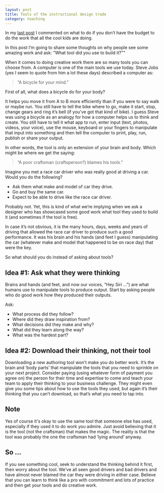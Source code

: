 ```yaml
---
layout: post
title: Tools of the instructional design trade
category: teaching
---
```


In my [last post](http://blair.rorani.com/instructional-design-on-a-budget) I commented on what to do if you don’t have the budget to do the work that all the cool kids are doing.

In this post I’m going to share some thoughts on why people see some amazing work and ask: "What tool did you use to build it?""

When it comes to doing creative work there are so many tools you can choose from. A computer is one of the main tools we use today. Steve Jobs (yes I seem to quote from him a lot these days) described a computer as:

> “A bicycle for your mind.”

First of all, what does a bicycle do for your body?

It helps you move it from A to B more efficiently than if you were to say walk or maybe run. You still have to tell the bike where to go, make it start, stop, change gears and ring it’s bell (if you’ve got that kind of bike). I guess Steve was using a bicycle as an analogy for how a computer helps us to think and create. You still have to tell it what app to run, enter input (text, photos, videos, your voice), use the mouse, keyboard or your fingers to manipulate that input into something and then tell the computer to print, play, run, publish or share your output.

In other words, the tool is only an extension of your brain and body. Which might be where we get the saying:

> “A poor craftsman (craftsperson?) blames his tools.”

Imagine you met a race car driver who was really good at driving a car. Would you do the following?

- Ask them what make and model of car they drive.
- Go and buy the same car.
- Expect to be able to drive like the race car driver.

Probably not. Yet, this is kind of what we’re implying when we ask a designer who has showcased some good work what tool they used to build it (and sometimes if the tool is free).

In case it’s not obvious, it is the many hours, days, weeks and years of driving that allowed the race car driver to produce such a good performance. It was his brain and his hands (and feet I guess) manipulating the car (whatever make and model that happened to be on race day) that were the key.

So what should you do instead of asking about tools?

## Idea #1: Ask what they were thinking

Brains and hands (and feet, and now our voices, “Hey Siri …”) are what humans use to manipulate tools to produce output. Start by asking people who do good work how they produced their outputs.

Ask:

- What process did they follow?
- Where did they draw inspiration from?
- What decisions did they make and why?
- What did they learn along the way?
- What was the hardest part?

## Idea #2: Download their thinking, not their tool

Downloading a new authoring tool won’t make you do better work. It’s the brain and ‘body parts’ that manipulate the tools that you need to sprinkle on your next project. Consider paying (using whatever form of payment you agree on) the person for their time and expertise to come and teach your team to apply their thinking to your business challenge. They might even give you some tips about how to use the tools they used, but again it’s their thinking that you can’t download, so that’s what you need to tap into.

## Note

Yes of course it's okay to use the same tool that someone else has used, especially if they used it to do work you admire. Just avoid believing that it is the tool (not the craftsman) that makes the magic. The reality is that the tool was probably the one the craftsman had ‘lying around’ anyway.

## So …

If you see something cool, seek to understand the thinking behind it first, then worry about the tool. We’ve all seen good drivers and bad drivers and have almost never blamed the car they were driving in either case. Believe that you can learn to think like a pro with commitment and lots of practice and then get your tools and do creative work.
